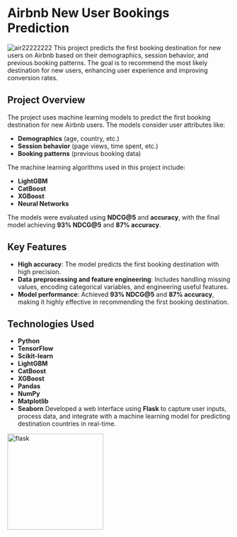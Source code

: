 # Airbnb New User Bookings Prediction

![air22222222](https://github.com/user-attachments/assets/4cb3147f-955f-41b2-b327-bac6ff9f86f7)
This project predicts the first booking destination for new users on Airbnb based on their demographics, session behavior, and previous booking patterns. The goal is to recommend the most likely destination for new users, enhancing user experience and improving conversion rates.

## Project Overview

The project uses machine learning models to predict the first booking destination for new Airbnb users. The models consider user attributes like:

- **Demographics** (age, country, etc.)
- **Session behavior** (page views, time spent, etc.)
- **Booking patterns** (previous booking data)

The machine learning algorithms used in this project include:

- **LightGBM**
- **CatBoost**
- **XGBoost**
- **Neural Networks**

The models were evaluated using **NDCG@5** and **accuracy**, with the final model achieving **93% NDCG@5** and **87% accuracy**.

## Key Features

- **High accuracy**: The model predicts the first booking destination with high precision.
- **Data preprocessing and feature engineering**: Includes handling missing values, encoding categorical variables, and engineering useful features.
- **Model performance**: Achieved **93% NDCG@5** and **87% accuracy**, making it highly effective in recommending the first booking destination.
  
## Technologies Used

- **Python**
- **TensorFlow**
- **Scikit-learn**
- **LightGBM**
- **CatBoost**
- **XGBoost**
- **Pandas**
- **NumPy**
- **Matplotlib**
- **Seaborn**
Developed a web interface using **Flask** to capture user inputs, process data, and integrate with a machine learning model for predicting destination countries in real-time.
<img width="217" alt="flask" src="https://github.com/user-attachments/assets/1f3d3b61-61aa-4776-89e2-c3dd1ffbdf74" />






